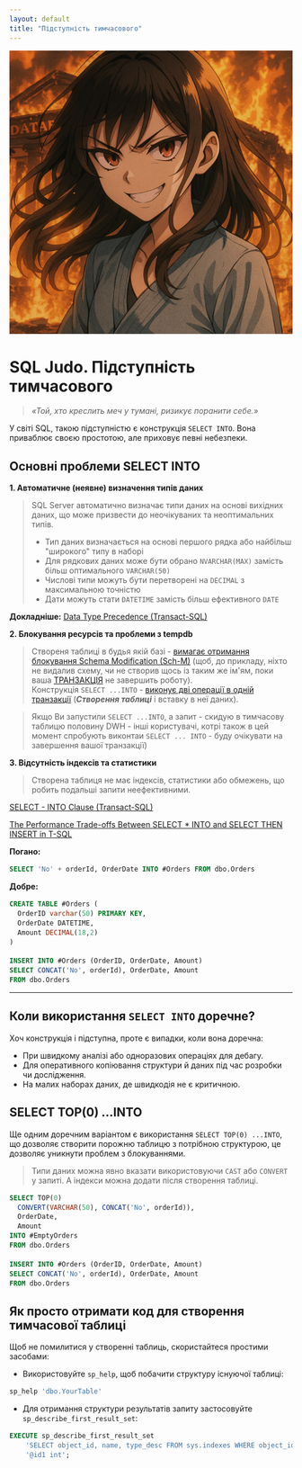 ```yaml
---
layout: default
title: "Підступність тимчасового"
---
```

![pitfalls](pitfalls.png)

# SQL Judo. Підступність тимчасового

> *«Той, хто креслить меч у тумані, ризикує поранити себе.»*


У світі SQL, такою підступністю є конструкція `SELECT INTO`. Вона приваблює своєю простотою, але приховує певні небезпеки.

## Основні проблеми SELECT INTO

**1. Автоматичне (неявне) визначення типів даних**
> SQL Server автоматично визначає типи даних на основі вихідних даних, що може призвести до неочікуваних та неоптимальних типів.
> - Тип даних визначається на основі першого рядка або найбільш "широкого" типу в наборі
> - Для рядкових даних може бути обрано `NVARCHAR(MAX)` замість більш оптимального `VARCHAR(50)`
> - Числові типи можуть бути перетворені на `DECIMAL` з максимальною точністю
> - Дати можуть стати `DATETIME` замість більш ефективного `DATE`

**Докладніше:** [Data Type Precedence (Transact-SQL)](https://docs.microsoft.com/en-us/sql/t-sql/data-types/data-type-precedence-transact-sql)

**2. Блокування ресурсів та проблеми з tempdb**

> Створеня таблиці в будья якій базі - [вимагає отримання блокування Schema Modification (Sch-M)](https://learn.microsoft.com/en-us/sql/relational-databases/sql-server-transaction-locking-and-row-versioning-guide?view=sql-server-ver17#schema) 
> (щоб, до прикладу, ніхто не видалив схему, чи не створив щось із таким же ім'ям, поки ваша [ТРАНЗАКЦІЯ](https://learn.microsoft.com/en-us/sql/relational-databases/sql-server-transaction-locking-and-row-versioning-guide?view=sql-server-ver17#schema) не завершить роботу).  
> Конструкція `SELECT ...INTO`  - [виконує дві операції в одній транзакції](https://learn.microsoft.com/en-us/sql/t-sql/queries/select-into-clause-transact-sql?view=sql-server-ver17#remarks) (_**Створення таблиці**_ і вставку в неї даних). 

> Якщо Ви запустили `SELECT ...INTO`, а запит - скидую в тимчасову таблицю половину DWH - інші користувачі, котрі також в цей момент спробують виконтаи `SELECT ... INTO` - буду очікувати на завершення вашої транзакції)


**3. Відсутність індексів та статистики**
> Створена таблиця не має індексів, статистики або обмежень, що робить подальші запити неефективними.


[SELECT - INTO Clause (Transact-SQL)](https://learn.microsoft.com/sql/t-sql/queries/select-into-clause-transact-sql?view=sql-server-ver16)

[The Performance Trade-offs Between SELECT * INTO and SELECT THEN INSERT in T-SQL](https://thedbahub.com/the-performance-trade-offs-between-select-into-and-select-then-insert-in-t-sql/)

**Погано:**

```sql
SELECT 'No' + orderId, OrderDate INTO #Orders FROM dbo.Orders
```

**Добре:**

```sql
CREATE TABLE #Orders (
  OrderID varchar(50) PRIMARY KEY,
  OrderDate DATETIME,
  Amount DECIMAL(18,2)
)

INSERT INTO #Orders (OrderID, OrderDate, Amount)
SELECT CONCAT('No', orderId), OrderDate, Amount
FROM dbo.Orders
```

---

## Коли використання `SELECT INTO` доречне?

Хоч конструкція і підступна, проте є випадки, коли вона доречна:

* При швидкому аналізі або одноразових операціях для дебагу.
* Для оперативного копіювання структури й даних під час розробки чи дослідження.
* На малих наборах даних, де швидкодія не є критичною.

## SELECT TOP(0) ...INTO
Ще одним доречним варіантом є використання `SELECT TOP(0) ...INTO`, що дозволяє створити порожню таблицю з потрібною структурою, це дозволяє уникнути проблем з блокуваннями.

> Типи даних можна явно вказати використовуючи `CAST` або `CONVERT` у запиті.
А індекси можна додати після створення таблиці.

```sql
SELECT TOP(0) 
  CONVERT(VARCHAR(50), CONCAT('No', orderId)), 
  OrderDate, 
  Amount
INTO #EmptyOrders
FROM dbo.Orders

INSERT INTO #Orders (OrderID, OrderDate, Amount)
SELECT CONCAT('No', orderId), OrderDate, Amount
FROM dbo.Orders
```

## Як просто отримати код для створення тимчасової таблиці

Щоб не помилитися у створенні таблиць, скористайтеся простими засобами:

* Використовуйте `sp_help`, щоб побачити структуру існуючої таблиці:

```sql
sp_help 'dbo.YourTable'
```

* Для отримання структури результатів запиту застосовуйте `sp_describe_first_result_set`:

```sql
EXECUTE sp_describe_first_result_set
    'SELECT object_id, name, type_desc FROM sys.indexes WHERE object_id = @id1',
    '@id1 int';
```
